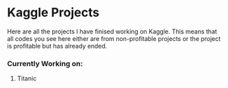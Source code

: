 # Kaggle Projects

Here are all the projects I have finised working on Kaggle. This means that all codes you see here either are from non-profitable projects or the project is profitable but has already ended.

### Currently Working on:
1. Titanic
